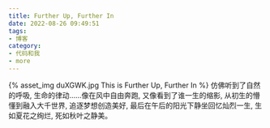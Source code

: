```yaml
---
title: Further Up, Further In
date: 2022-08-26 09:49:51
tags:
- 博客
category:
- 代码和我
- more
---
```

{% asset_img duXGWK.jpg This is Further Up, Further In %}
仿佛听到了自然的呼吸, 生命的律动……像在风中自由奔跑, 又像看到了谁一生的缩影, 从初生的懵懂到融入大千世界, 追逐梦想创造美好, 最后在午后的阳光下静坐回忆灿烈一生, 生如夏花之绚烂, 死如秋叶之静美。